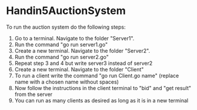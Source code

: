 # Handin5AuctionSystem

To run the auction system do the following steps: 

1. Go to a terminal. Navigate to the folder "Server1". 
2. Run the command "go run server1.go"
3. Create a new terminal. Navigate to the folder "Server2".
4. Run the command "go run server2.go"
5. Repeat step 3 and 4 but write server3 instead of server2 
6. Create a new terminal. Navigate to the folder "Client" 
7. To run a client write the command "go run Client.go name" (replace name with a chosen name without spaces)
8. Now follow the instructions in the client terminal to "bid" and "get result" from the server
9. You can run as many clients as desired as long as it is in a new terminal
